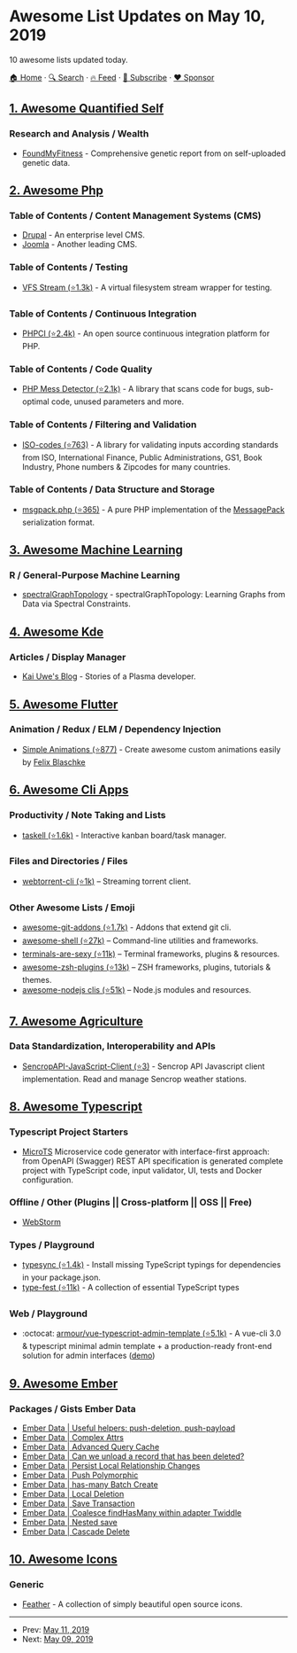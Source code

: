 # Awesome List Updates on May 10, 2019

10 awesome lists updated today.

[🏠 Home](/README.md) · [🔍 Search](https://www.trackawesomelist.com/search/) · [🔥 Feed](https://www.trackawesomelist.com/rss.xml) · [📮 Subscribe](https://trackawesomelist.us17.list-manage.com/subscribe?u=d2f0117aa829c83a63ec63c2f&id=36a103854c) · [❤️  Sponsor](https://github.com/sponsors/theowenyoung)



## [1. Awesome Quantified Self](/content/woop/awesome-quantified-self/README.md)

### Research and Analysis / Wealth

*   [FoundMyFitness](https://www.foundmyfitness.com/genetics) - Comprehensive genetic report from on self-uploaded genetic data.

## [2. Awesome Php](/content/ziadoz/awesome-php/README.md)

### Table of Contents / Content Management Systems (CMS)

*   [Drupal](https://www.drupal.org) - An enterprise level CMS.
*   [Joomla](https://www.joomla.org/) - Another leading CMS.

### Table of Contents / Testing

*   [VFS Stream (⭐1.3k)](https://github.com/bovigo/vfsStream) - A virtual filesystem stream wrapper for testing.

### Table of Contents / Continuous Integration

*   [PHPCI (⭐2.4k)](https://github.com/dancryer/phpci) - An open source continuous integration platform for PHP.

### Table of Contents / Code Quality

*   [PHP Mess Detector (⭐2.1k)](https://github.com/phpmd/phpmd) - A library that scans code for bugs, sub-optimal code, unused parameters and more.

### Table of Contents / Filtering and Validation

*   [ISO-codes (⭐763)](https://github.com/ronanguilloux/IsoCodes) - A library for validating inputs according standards from ISO, International Finance, Public Administrations, GS1, Book Industry, Phone numbers & Zipcodes for many countries.

### Table of Contents / Data Structure and Storage

*   [msgpack.php (⭐365)](https://github.com/rybakit/msgpack.php) - A pure PHP implementation of the [MessagePack](https://msgpack.org/) serialization format.

## [3. Awesome Machine Learning](/content/josephmisiti/awesome-machine-learning/README.md)

### R / General-Purpose Machine Learning

*   [spectralGraphTopology](https://cran.r-project.org/web/packages/spectralGraphTopology/index.html) - spectralGraphTopology: Learning Graphs from Data via Spectral Constraints.

## [4. Awesome Kde](/content/francoism90/awesome-kde/README.md)

### Articles / Display Manager

*   [Kai Uwe's Blog](https://blog.broulik.de/) - Stories of a Plasma developer.

## [5. Awesome Flutter](/content/Solido/awesome-flutter/README.md)

### Animation / Redux / ELM / Dependency Injection

*   [Simple Animations (⭐877)](https://github.com/felixblaschke/simple_animations) - Create awesome custom animations easily by [Felix Blaschke](https://github.com/felixblaschke)

## [6. Awesome Cli Apps](/content/agarrharr/awesome-cli-apps/README.md)

### Productivity / Note Taking and Lists

*   [taskell (⭐1.6k)](https://github.com/smallhadroncollider/taskell) - Interactive kanban board/task manager.

### Files and Directories / Files

*   [webtorrent-cli (⭐1k)](https://github.com/feross/webtorrent-cli) – Streaming torrent client.

### Other Awesome Lists / Emoji

*   [awesome-git-addons (⭐1.7k)](https://github.com/stevemao/awesome-git-addons#readme) - Addons that extend git cli.
*   [awesome-shell (⭐27k)](https://github.com/alebcay/awesome-shell#readme) – Command-line utilities and frameworks.
*   [terminals-are-sexy (⭐11k)](https://github.com/k4m4/terminals-are-sexy#readme) – Terminal frameworks, plugins & resources.
*   [awesome-zsh-plugins (⭐13k)](https://github.com/unixorn/awesome-zsh-plugins#readme) – ZSH frameworks, plugins, tutorials & themes.
*   [awesome-nodejs clis (⭐51k)](https://github.com/sindresorhus/awesome-nodejs#command-line-apps) – Node.js modules and resources.

## [7. Awesome Agriculture](/content/brycejohnston/awesome-agriculture/README.md)

### Data Standardization, Interoperability and APIs

*   [SencropAPI-JavaScript-Client (⭐3)](https://github.com/sencrop/sencrop-js-api-client) - Sencrop API Javascript client implementation. Read and manage Sencrop weather stations.

## [8. Awesome Typescript](/content/dzharii/awesome-typescript/README.md)

### Typescript Project Starters

*   [MicroTS](https://www.npmjs.com/package/microts) Microservice code generator with interface-first approach: from OpenAPI (Swagger) REST API specification is generated complete project with TypeScript code, input validator, UI, tests and Docker configuration.

### Offline / Other (Plugins || Cross-platform || OSS || Free)

*   [WebStorm](https://www.jetbrains.com/webstorm/download/)

### Types / Playground

*   [typesync (⭐1.4k)](https://github.com/jeffijoe/typesync) - Install missing TypeScript typings for dependencies in your package.json.
*   [type-fest (⭐11k)](https://github.com/sindresorhus/type-fest) - A collection of essential TypeScript types

### Web / Playground

*   :octocat: [armour/vue-typescript-admin-template (⭐5.1k)](https://github.com/Armour/vue-typescript-admin-template) - A vue-cli 3.0 & typescript minimal admin template + a production-ready front-end solution for admin interfaces ([demo](https://armour.github.io/vue-typescript-admin-template/#/dashboard))

## [9. Awesome Ember](/content/ember-community-russia/awesome-ember/README.md)

### Packages / Gists Ember Data

*   [Ember Data | Useful helpers: push-deletion, push-payload](https://gist.github.com/runspired/96618af26fb1c687a74eb30bf15e58b6)
*   [Ember Data | Complex Attrs](https://gist.github.com/runspired/a4b56f7eefe9f8e04f7f0c83e4dfeaf0)
*   [Ember Data | Advanced Query Cache](https://gist.github.com/runspired/dba8d8b4b0cde8d272ec368739460eba)
*   [Ember Data | Can we unload a record that has been deleted?](https://gist.github.com/runspired/c92c8d066511083f8c171a33ae27dedf)
*   [Ember Data | Persist Local Relationship Changes](https://gist.github.com/runspired/15387de0130478aae377d22b16021982)
*   [Ember Data | Push Polymorphic](https://gist.github.com/runspired/c5e86b006841fdab62bcddbc200f14e2)
*   [Ember Data | has-many Batch Create](https://gist.github.com/runspired/ad9a9bab3ee2dac11c2af8ee9e31b81d)
*   [Ember Data | Local Deletion](https://gist.github.com/runspired/68ad36b99367946a32c470fe1504d0ee)
*   [Ember Data | Save Transaction](https://gist.github.com/runspired/a607f4debabde043efd284a04b244974)
*   [Ember Data | Coalesce findHasMany within adapter Twiddle](https://gist.github.com/runspired/597ff8ccc4e9a06ff26c1754ba108fb3)
*   [Ember Data | Nested save](https://gist.github.com/runspired/bc93f1c525837420f7b14d8cdcb2d36a)
*   [Ember Data | Cascade Delete](https://gist.github.com/runspired/e9ee98ccc89fad2a07d9c86f2541a763)

## [10. Awesome Icons](/content/vkarampinis/awesome-icons/README.md)

### Generic

*   [Feather](https://feathericons.com/) - A collection of simply beautiful open source icons.

---

- Prev: [May 11, 2019](/content/2019/05/11/README.md)
- Next: [May 09, 2019](/content/2019/05/09/README.md)